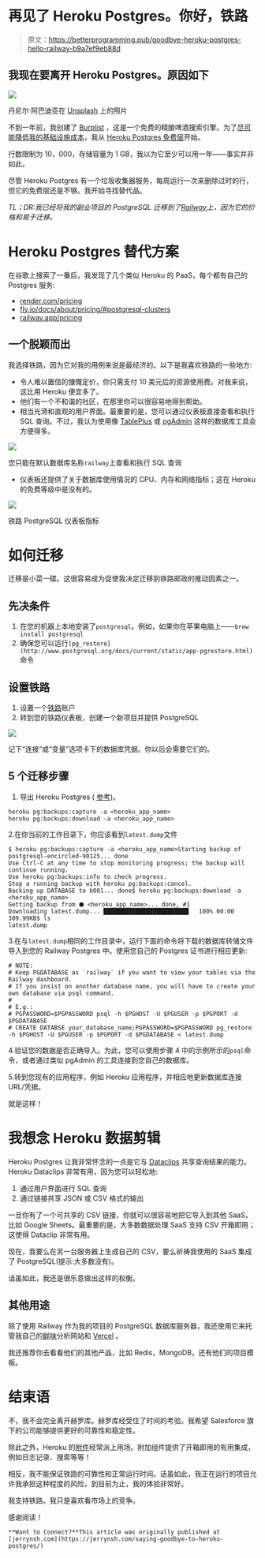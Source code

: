 # 再见了 Heroku Postgres。你好，铁路

> 原文：<https://betterprogramming.pub/goodbye-heroku-postgres-hello-railway-b9a7ef9eb88d>

## 我现在要离开 Heroku Postgres。原因如下

![](img/79c359ed1789f7ff3ba3a23aabc4171c.png)

丹尼尔·阿巴迪亚在 [Unsplash](https://unsplash.com?utm_source=medium&utm_medium=referral) 上的照片

不到一年前，我创建了 [Burplist](https://burplist.me/) ，这是一个免费的精酿啤酒搜索引擎。为了[尽可能降低我的基础设施成本](https://jerrynsh.com/how-i-built-burplist-for-free/)，我从 [Heroku Postgres 免费层](https://elements.heroku.com/addons/heroku-postgresql)开始。

行数限制为 10，000，存储容量为 1 GB，我以为它至少可以用一年——事实并非如此。

尽管 Heroku Postgres 有一个垃圾收集器服务，每周运行一次来删除过时的行，但它的免费层还是不够。我开始寻找替代品。

*TL；DR:我已经将我的副业项目的 PostgreSQL 迁移到了*[*Railway*](https://railway.app/)*上，因为它的价格和易于迁移。*

# Heroku Postgres 替代方案

在谷歌上搜索了一番后，我发现了几个类似 Heroku 的 PaaS，每个都有自己的 Postgres 服务:

*   [render.com/pricing](https://render.com/pricing)
*   [fly.io/docs/about/pricing/#postgresql-clusters](https://fly.io/docs/about/pricing/#postgresql-clusters)
*   [railway.app/pricing](https://railway.app/pricing)

## 一个脱颖而出

我选择铁路，因为它对我的用例来说是最经济的。以下是我喜欢铁路的一些地方:

*   令人难以置信的慷慨定价，你只需支付 10 美元后的资源使用费。对我来说，这比用 Heroku 便宜多了。
*   他们有一个不和谐的社区，在那里你可以很容易地得到帮助。
*   相当光滑和直观的用户界面。最重要的是，您可以通过仪表板直接查看和执行 SQL 查询。不过，我认为使用像 [TablePlus](https://tableplus.com/) 或 [pgAdmin](https://www.pgadmin.org/) 这样的数据库工具会方便得多。

![](img/ebd93542575f650b6e0841ec515c2f51.png)

您只能在默认数据库名称`railway`上查看和执行 SQL 查询

*   仪表板还提供了关于数据库使用情况的 CPU、内存和网络指标；这在 Heroku 的免费等级中是没有的。

![](img/10ef1e47ded3bedabb02cc0b6b3649d6.png)

铁路 PostgreSQL 仪表板指标

# 如何迁移

迁移是小菜一碟。这很容易成为促使我决定迁移到铁路邮政的推动因素之一。

## 先决条件

1.  在您的机器上本地安装了`postgresql`。例如，如果你在苹果电脑上——`brew install postgresql`
2.  确保您可以运行`[pg_restore](http://www.postgresql.org/docs/current/static/app-pgrestore.html)`命令

## 设置铁路

1.  设置一个[铁路](https://railway.app/)账户
2.  转到您的铁路仪表板，创建一个新项目并提供 PostgreSQL

![](img/b76456c0d28fd4d0f1d222192b443a7a.png)

记下“连接”或“变量”选项卡下的数据库凭据。你以后会需要它们的。

## 5 个迁移步骤

1.  导出 Heroku Postgres ( [参考](https://devcenter.heroku.com/articles/heroku-postgres-import-export))。

```
heroku pg:backups:capture -a <heroku_app_name>
heroku pg:backups:download -a <heroku_app_name>
```

2.在你当前的工作目录下，你应该看到`latest.dump`文件

```
$ heroku pg:backups:capture -a <heroku_app_name>Starting backup of postgresql-encircled-90125... done
Use Ctrl-C at any time to stop monitoring progress; the backup will continue running.
Use heroku pg:backups:info to check progress.
Stop a running backup with heroku pg:backups:cancel.
Backing up DATABASE to b001... done$ heroku pg:backups:download -a <heroku_app_name>
Getting backup from ⬢ <heroku_app_name>... done, #1
Downloading latest.dump... ████████████████████████▏  100% 00:00 309.99KB$ ls
latest.dump
```

3.在与`latest.dump`相同的工作目录中，运行下面的命令将下载的数据库转储文件导入到您的 Railway Postgres 中。使用您自己的 Postgres 证书进行相应更新:

```
# NOTE:
# Keep PGDATABASE as `railway` if you want to view your tables via the Railway dashboard.
# If you insist on another database name, you will have to create your own database via psql command.
#
# E.g.:
# PGPASSWORD=$PGPASSWORD psql -h $PGHOST -U $PGUSER -p $PGPORT -d $PGDATABASE
# CREATE DATABSE your_database_name;PGPASSWORD=$PGPASSWORD pg_restore -h $PGHOST -U $PGUSER -p $PGPORT -d $PGDATABASE < latest.dump
```

4.验证您的数据是否正确导入。为此，您可以使用步骤 4 中的示例所示的`psql`命令，或者通过类似 pgAdmin 的工具连接到您自己的数据库。

5.转到您现有的应用程序，例如 Heroku 应用程序，并相应地更新数据库连接 URL/凭据。

就是这样！

# 我想念 Heroku 数据剪辑

Heroku Postgres 让我非常怀念的一点是它与 [Dataclips](https://devcenter.heroku.com/articles/dataclips) 共享查询结果的能力。Heroku Dataclips 非常有用，因为您可以轻松地:

1.  通过用户界面进行 SQL 查询
2.  通过链接共享 JSON 或 CSV 格式的输出

一旦你有了一个可共享的 CSV 链接，你就可以很容易地把它导入到其他 SaaS，比如 Google Sheets。最重要的是，大多数数据处理 SaaS 支持 CSV 开箱即用；这使得 Dataclip 非常有用。

现在，我要么在另一台服务器上生成自己的 CSV，要么祈祷我使用的 SaaS 集成了 PostgreSQL(提示:大多数没有)。

话虽如此，我还是很乐意做出这样的权衡。

## 其他用途

除了使用 Railway 作为我的项目的 PostgreSQL 数据库服务器，我还使用它来托管我自己的[鲜味](https://umami.is/)分析网站和 [Vercel](https://vercel.com/) 。

我还推荐你去看看他们的其他产品，比如 Redis，MongoDB，还有他们的项目模板。

# 结束语

不，我不会完全离开赫罗库。赫罗库经受住了时间的考验。我希望 Salesforce 旗下的公司能够提供更好的可靠性和稳定性。

除此之外，Heroku 的[附件](https://elements.heroku.com/addons)经常派上用场。附加组件提供了开箱即用的有用集成，例如日志记录、搜索等等！

相反，我不能保证铁路的可靠性和正常运行时间。话虽如此，我正在运行的项目允许我承担这种程度的风险，到目前为止，我的体验非常好。

我支持铁路。我只是喜欢看市场上的竞争。

感谢阅读！

```
**Want to Connect?**This article was originally published at [jerrynsh.com](https://jerrynsh.com/saying-goodbye-to-heroku-postgres/)
```